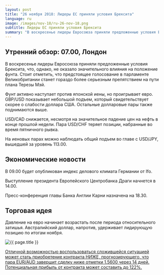 ```yaml
---
layout: post
title: "26 ноября 2018: Лидеры ЕС приняли условия Брексита"
language: ru
image: /images/nov-18/ru-26-nov-18.png
subtitle: Лидеры ЕС приняли условия Брексита
summary: "В воскресенье лидеры Евросоюза приняли предложенные условия Брексита, что, однако, не оказало значительного влияния на положение фунта. Стоит отметить, что предстоящее голосование в парламенте Великобритании станет гораздо более серьезным препятствием на пути плана Терезы Мэй"
---
```

## Утренний обзор: 07.00, Лондон
 
В воскресенье лидеры Евросоюза приняли предложенные условия Брексита, что, однако, не оказало значительного влияния на положение фунта. Стоит отметить, что предстоящее голосование в парламенте Великобритании станет гораздо более серьезным препятствием на пути плана Терезы Мэй.

Фунт активно наступает против японской иены, но проигрывает евро. GBP/USD показывает небольшой подъем, который свидетельствует скорее о слабости доллара США. Остальные долларовые пары также поднимаются выше.

USD/CAD снижается, несмотря на значительное падение цен на нефть в конце прошлой недели. Пара USD/CHF теряет позиции, набранные во время пятничного рывка.

На иеновых парах можно наблюдать общий подъем во главе с USD/JPY, вышедшей за уровень 113.00.
 
## Экономические новости
 
В 09.00 будет опубликован индекс делового климата Германии от Ifo.

Выступление президента Европейского Центробанка Драги начнется в 14.00.

Пресс-конференция главы Банка Англии Карни назначена на 18.30.

## Торговая идея

Давление на евро начинает возрастать после периода относительного затишья. Австралийский доллар, напротив, удерживает лидирующую позицию по итогам ноября.

<img src="{{ site.url }}/images/nov-18/ru-26-nov-18.png" alt="{{ page.title }}"  title="{{ page.title }}">

<a href="%LINK%%?currency=USD&market=forex&underlying=frxEURAUD&formname=higherlower&duration_amount=14&duration_units=d&amount=10&amount_type=stake&expiry_type=duration&barrier=1.56" target="_blank" rel="noopener noreferrer nofollow">Отличной возможностью воспользоваться сложившейся ситуацией может стать приобретение контракта НИЖЕ, прогнозирующего, что пара EUR/AUD завершит сделку ниже отметки 1.5600 через 14 дней. Потенциальная прибыль от контракта может составить до 122%.</a>
